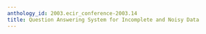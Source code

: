 ```yaml
---
anthology_id: 2003.ecir_conference-2003.14
title: Question Answering System for Incomplete and Noisy Data
---
```

